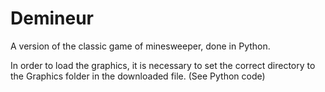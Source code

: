# Demineur
A version of the classic game of minesweeper, done in Python.

In order to load the graphics, it is necessary to set the correct directory to the Graphics folder in the downloaded file. (See Python code)
